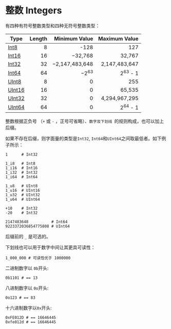 # 整数 Integers

有四种有符号整数类型和四种无符号整数类型：

Type | Length  | Minimum Value | Maximum Value
 ---------- | -----------: | -----------: |-----------:
[Int8](http://crystal-lang.org/api/Int8.html)  | 8       | -128 | 127
[Int16](http://crystal-lang.org/api/Int16.html)  | 16 | −32,768 | 32,767
[Int32](http://crystal-lang.org/api/Int32.html) | 32  | −2,147,483,648 | 2,147,483,647
[Int64](http://crystal-lang.org/api/Int64.html)   |  64 | −2<sup>63</sup> | 2<sup>63</sup> - 1
[UInt8](http://crystal-lang.org/api/UInt8.html) | 8 |  0 | 255
[UInt16](http://crystal-lang.org/api/UInt16.html) | 16 | 0 | 65,535
[UInt32](http://crystal-lang.org/api/UInt32.html) | 32 |  0 | 4,294,967,295
[UInt64](http://crystal-lang.org/api/UInt64.html) | 64 | 0 | 2<sup>64</sup> - 1

整数根据正负号 （`+` 或 `-` ，正号可省略）、`数字及下划线 `的规则构成，也可以加上后缀。

如果不存在后缀，则字面量的类型是`Int32`, `Int64`和`UInt64`之间取最低者。如下例子所示：

```crystal
1      # Int32

1_i8   # Int8
1_i16  # Int16
1_i32  # Int32
1_i64  # Int64

1_u8   # UInt8
1_u16  # UInt16
1_u32  # UInt32
1_u64  # UInt64

+10    # Int32
-20    # Int32

2147483648          # Int64
9223372036854775808 # UInt64
```

后缀前的 `_` 是可选的。

下划线也可以用于数字中间让其更具可读性：

```crystal
1_000_000 # 可读性优于 1000000
```

二进制数字以 `0b`开头:

```crystal
0b1101 # == 13
```

八进制数字以 `0o`开头:

```crystal
0o123 # == 83
```

十六进制数字以`0x`开头:

```crystal
0xFE012D # == 16646445
0xfe012d # == 16646445
```
